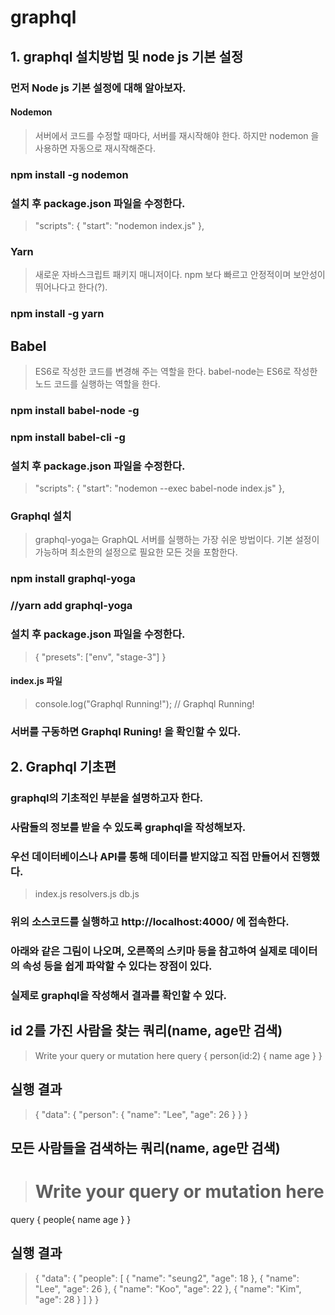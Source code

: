 # graphql

## 1. graphql 설치방법 및 node js 기본 설정

### 먼저 Node js 기본 설정에 대해 알아보자.

#### Nodemon

> 서버에서 코드를 수정할 때마다, 서버를 재시작해야 한다.
> 하지만 nodemon 을 사용하면 자동으로 재시작해준다.

### npm install -g nodemon


### 설치 후 package.json 파일을 수정한다.

> "scripts": {
    "start": "nodemon index.js"
  },


### Yarn
> 새로운 자바스크립트 패키지 매니저이다. 
> npm 보다 빠르고 안정적이며 보안성이 뛰어나다고 한다(?).

### npm install -g yarn

## Babel
> ES6로 작성한 코드를 변경해 주는 역할을 한다. 
> babel-node는 ES6로 작성한 노드 코드를 실행하는 역할을 한다. 

### npm install babel-node -g
### npm install babel-cli -g

### 설치 후 package.json 파일을 수정한다.

> "scripts": {
    "start": "nodemon --exec babel-node index.js"
  },



### Graphql 설치

> graphql-yoga는 GraphQL 서버를 실행하는 가장 쉬운 방법이다.
> 기본 설정이 가능하며 최소한의 설정으로 필요한 모든 것을 포함한다.

### npm install graphql-yoga
### //yarn add graphql-yoga

### 설치 후 package.json 파일을 수정한다.

> {
  "presets": ["env", "stage-3"]
}

#### index.js 파일
> console.log("Graphql Running!");
> // Graphql Running!

### 서버를 구동하면 Graphql Runing! 을 확인할 수 있다.



## 2. Graphql 기초편

### graphql의 기초적인 부분을 설명하고자 한다.
### 사람들의 정보를 받을 수 있도록 graphql을 작성해보자.
### 우선 데이터베이스나 API를 통해 데이터를 받지않고 직접 만들어서 진행했다.

> index.js
> resolvers.js
> db.js

### 위의 소스코드를 실행하고 http://localhost:4000/ 에 접속한다.
### 아래와 같은 그림이 나오며, 오른쪽의 스키마 등을 참고하여 실제로 데이터의 속성 등을 쉽게 파악할 수 있다는 장점이 있다.
### 실제로 graphql을 작성해서 결과를 확인할 수 있다.


## id 2를 가진 사람을 찾는 쿼리(name, age만 검색)

> Write your query or mutation here
query {
  person(id:2) {
    name
    age
  }
}


## 실행 결과

> {
  "data": {
    "person": {
      "name": "Lee",
      "age": 26
    }
  }
}


## 모든 사람들을 검색하는 쿼리(name, age만 검색)

> # Write your query or mutation here
query {
  people{
    name
    age
  }
}


## 실행 결과

> {
  "data": {
    "people": [
      {
        "name": "seung2",
        "age": 18
      },
      {
        "name": "Lee",
        "age": 26
      },
      {
        "name": "Koo",
        "age": 22
      },
      {
        "name": "Kim",
        "age": 28
      }
    ]
  }
}
